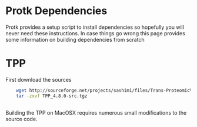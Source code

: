 # Protk Dependencies

Protk provides a setup script to install dependencies so hopefully you will never need these instructions.  In case things go wrong this page provides some information on building dependencies from scratch

# TPP

First download the sources

```bash
	wget http://sourceforge.net/projects/sashimi/files/Trans-Proteomic%20Pipeline%20%28TPP%29/TPP%20v4.8%20%28philae%29%20rev%200/TPP_4.8.0-src.tgz/download -O TPP_4.8.0-src.tgz
	tar -zxvf TPP_4.8.0-src.tgz
	
```

Building the TPP on MacOSX requires numerous small modifications to the source code. 

